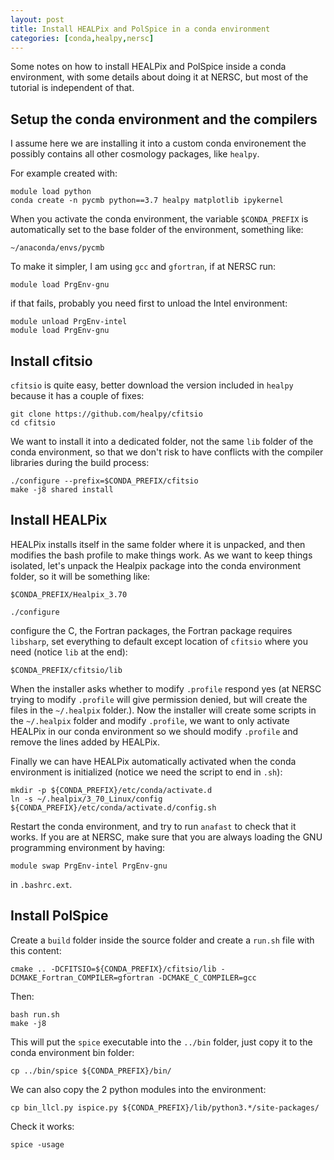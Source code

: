 ```yaml
---
layout: post
title: Install HEALPix and PolSpice in a conda environment
categories: [conda,healpy,nersc]
---
```


Some notes on how to install HEALPix and PolSpice inside a conda environment,
with some details about doing it at NERSC, but most of the tutorial is independent of that.

## Setup the conda environment and the compilers

I assume here we are installing it into a custom conda environement
the possibly contains all other cosmology packages, like `healpy`.

For example created with:

    module load python
    conda create -n pycmb python==3.7 healpy matplotlib ipykernel

When you activate the conda environment, the variable `$CONDA_PREFIX` is
automatically set to the base folder of the environment,
something like:

    ~/anaconda/envs/pycmb

To make it simpler, I am using `gcc` and `gfortran`, if at NERSC run:

    module load PrgEnv-gnu

if that fails, probably you need first to unload the Intel environment:

    module unload PrgEnv-intel
    module load PrgEnv-gnu

## Install cfitsio

`cfitsio` is quite easy, better download the version included in
`healpy` because it has a couple of fixes:

    git clone https://github.com/healpy/cfitsio
    cd cfitsio

We want to install it into a dedicated folder, not the same `lib` folder
of the conda environment, so that we don't risk to have conflicts
with the compiler libraries during the build process:

    ./configure --prefix=$CONDA_PREFIX/cfitsio
    make -j8 shared install

## Install HEALPix

HEALPix installs itself in the same folder where it is unpacked, and then modifies the bash
profile to make things work.
As we want to keep things isolated, let's unpack the Healpix package into the conda environment folder, so it will be something like:

    $CONDA_PREFIX/Healpix_3.70

    ./configure

configure the C, the Fortran packages, the Fortran package requires `libsharp`,
set everything to default except location of `cfitsio` where you need (notice `lib` at the end):

    $CONDA_PREFIX/cfitsio/lib

When the installer asks whether to modify `.profile` respond yes (at NERSC trying to modify `.profile` will give permission denied, but will create the files in the `~/.healpix` folder.).
Now the installer will create some scripts in the `~/.healpix` folder and modify `.profile`, we want to only activate HEALPix in our conda environment so we should modify `.profile` and remove the lines added by HEALPix.

Finally we can have HEALPix automatically activated when the conda environment is initialized (notice we need the script to end in `.sh`):

    mkdir -p ${CONDA_PREFIX}/etc/conda/activate.d
    ln -s ~/.healpix/3_70_Linux/config ${CONDA_PREFIX}/etc/conda/activate.d/config.sh

Restart the conda environment, and try to run `anafast` to check that it works.
If you are at NERSC, make sure that you are always loading the GNU programming environment by having:

    module swap PrgEnv-intel PrgEnv-gnu

in `.bashrc.ext`.

## Install PolSpice

Create a `build` folder inside the source folder and create a `run.sh` file with this content:

    cmake .. -DCFITSIO=${CONDA_PREFIX}/cfitsio/lib -DCMAKE_Fortran_COMPILER=gfortran -DCMAKE_C_COMPILER=gcc

Then:

    bash run.sh
    make -j8

This will put the `spice` executable into the `../bin` folder, just copy it to the conda environment bin folder:

    cp ../bin/spice ${CONDA_PREFIX}/bin/

We can also copy the 2 python modules into the environment:

    cp bin_llcl.py ispice.py ${CONDA_PREFIX}/lib/python3.*/site-packages/

Check it works:

    spice -usage
